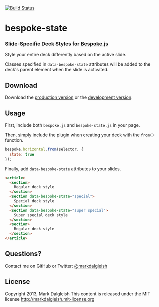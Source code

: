 [![Build Status](https://secure.travis-ci.org/markdalgleish/bespoke-state.png)](http://travis-ci.org/markdalgleish/bespoke-state)

# bespoke-state

### Slide-Specific Deck Styles for [Bespoke.js](https://github.com/markdalgleish/bespoke.js)

Style your entire deck differently based on the active slide.

Classes specified in `data-bespoke-state` attributes will be added to the deck's parent element when the slide is activated.

## Download

Download the [production version][min] or the [development version][max].

[min]: https://raw.github.com/markdalgleish/bespoke-state/master/dist/bespoke-state.min.js
[max]: https://raw.github.com/markdalgleish/bespoke-state/master/dist/bespoke-state.js

## Usage

First, include both `bespoke.js` and `bespoke-state.js` in your page.

Then, simply include the plugin when creating your deck with the `from()` function.

```js
bespoke.horizontal.from(selector, {
  state: true
});
```

Finally, add `data-bespoke-state` attributes to your slides.

```html
<article>
  <section>
    Regular deck style
  </section>
  <section data-bespoke-state="special">
    Special deck style
  </section>
  <section data-bespoke-state="super special">
    Super special deck style
  </section>
  <section>
    Regular deck style
  </section>
</article>
```

## Questions?

Contact me on GitHub or Twitter: [@markdalgleish](http://twitter.com/markdalgleish)

## License

Copyright 2013, Mark Dalgleish
This content is released under the MIT license
http://markdalgleish.mit-license.org